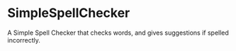 # SimpleSpellChecker
A Simple Spell Checker that checks words, and gives suggestions if spelled incorrectly.
